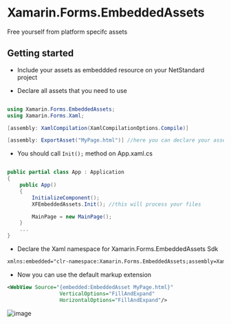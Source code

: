 # Xamarin.Forms.EmbeddedAssets
Free yourself from platform specifc assets


## Getting started

- Include your assets as embeddded resource on your NetStandard project

- Declare all assets that you need to use

```csharp

using Xamarin.Forms.EmbeddedAssets;
using Xamarin.Forms.Xaml;

[assembly: XamlCompilation(XamlCompilationOptions.Compile)]

[assembly: ExportAsset("MyPage.html")] //here you can declare your assets files

```

- You should call `Init();` method on App.xaml.cs

```csharp

public partial class App : Application
{
    public App()
    {
        InitializeComponent();
        XFEmbeddedAssets.Init(); //this will process your files

        MainPage = new MainPage();
    }
    ...
}
```

- Declare the Xaml namespace for Xamarin.Forms.EmbeddedAssets Sdk

```xml
xmlns:embedded="clr-namespace:Xamarin.Forms.EmbeddedAssets;assembly=Xamarin.Forms.EmbeddedAssets"
```

- Now you can use the default markup extension

```xml
<WebView Source="{embedded:EmbeddedAsset MyPage.html}"
                 VerticalOptions="FillAndExpand"
                 HorizontalOptions="FillAndExpand"/>
```


![image](https://user-images.githubusercontent.com/19656249/131229421-18cb43c2-1e5c-46c2-9fb6-0c79ecd065a0.png)
